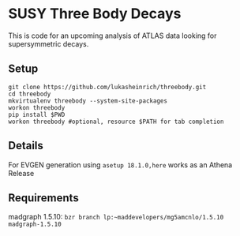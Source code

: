 SUSY Three Body Decays
======================


This is code for an upcoming analysis of ATLAS data looking for supersymmetric decays.

Setup
------

    git clone https://github.com/lukasheinrich/threebody.git
    cd threebody                                            
    mkvirtualenv threebody --system-site-packages
	workon threebody
	pip install $PWD
	workon threebody #optional, resource $PATH for tab completion
	
Details
-------
For EVGEN generation using `asetup 18.1.0,here` works as an Athena Release

Requirements
-------

madgraph 1.5.10: `bzr branch lp:~maddevelopers/mg5amcnlo/1.5.10 madgraph-1.5.10`
